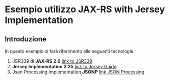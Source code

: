 # Esempio utilizzo JAX-RS with Jersey Implementation

## Introduzione
In questo esempio si farà riferimento alle seguenti tecnologie:


1. JSR339 di **JAX-RS 2.0** [link to JSR339](https://jcp.org/en/jsr/detail?id=339)
2. **Jersey Implementation 2.25** [link to Jersey Guide](https://jersey.java.net/documentation/latest/user-guide.html)
3. Json Processing implementation **JSONP** [link JSON Processing](https://jsonp.java.net/download.html) 



